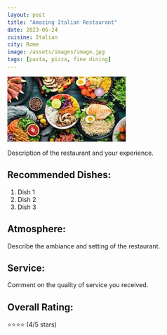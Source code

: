 ```yaml
---
layout: post
title: "Amazing Italian Restaurant"
date: 2023-06-24
cuisine: Italian
city: Rome
image: /assets/images/image.jpg
tags: [pasta, pizza, fine dining]
---
```


![Restaurant Image](/assets/images/image.jpg)

Description of the restaurant and your experience.

## Recommended Dishes:
1. Dish 1
2. Dish 2
3. Dish 3

## Atmosphere:
Describe the ambiance and setting of the restaurant.

## Service:
Comment on the quality of service you received.

## Overall Rating:
⭐⭐⭐⭐ (4/5 stars)